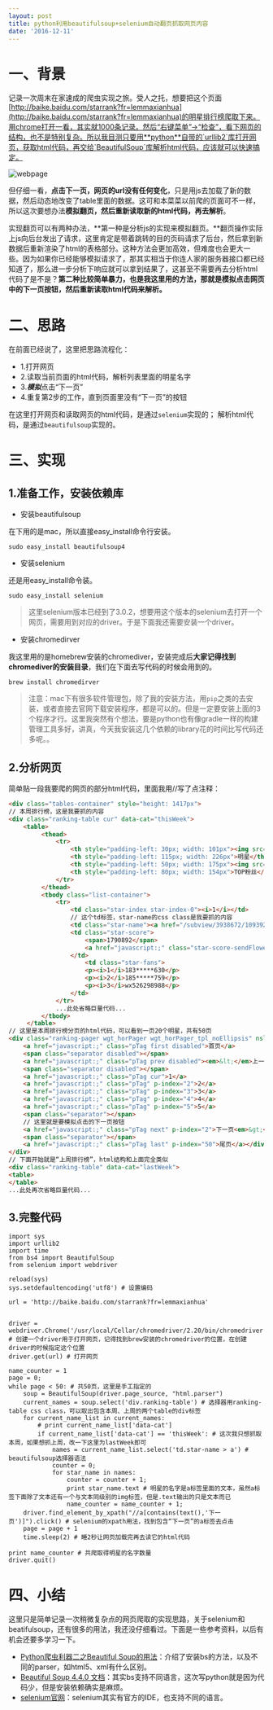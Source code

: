 ```yaml
---
layout: post
title: python利用beautifulsoup+selenium自动翻页抓取网页内容
date: '2016-12-11'
---
```


# 一、背景

记录一次周末在家速成的爬虫实现之旅。受人之托，想要把这个页面[http://baike.baidu.com/starrank?fr=lemmaxianhua](http://baike.baidu.com/starrank?fr=lemmaxianhua)的明星排行榜爬取下来。用chrome打开一看，其实就1000条记录。然后“右键菜单”->“检查”，看下网页的结构，也不是特别复杂。所以我目测只要用**python**自带的`urllib2`库打开网页，获取html代码，再交给`BeautifulSoup`库解析html代码，应该就可以快速搞定。

![webpage](http://ww3.sinaimg.cn/large/006y8lVagw1famy31l1mvj30go0gjwh6.jpg)

但仔细一看，**点击下一页，网页的url没有任何变化**，只是用js去加载了新的数据，然后动态地改变了table里面的数据。这可和本菜菜以前爬的页面可不一样，所以这次要想办法**模拟翻页，然后重新读取新的html代码，再去解析**。

实现翻页可以有两种办法，**第一种是分析js的实现来模拟翻页。**翻页操作实际上js向后台发出了请求，这里肯定是带着跳转的目的页码请求了后台，然后拿到新数据后重新渲染了html的表格部分。这种方法会更加高效，但难度也会更大一些。因为如果你已经能够模拟请求了，那其实相当于你连人家的服务器接口都已经知道了，那么进一步分析下响应就可以拿到结果了，这甚至不需要再去分析html代码了是不是？**第二种比较简单暴力，也是我这里用的方法，那就是模拟点击网页中的下一页按钮，然后重新读取html代码来解析。**

# 二、思路

在前面已经说了，这里把思路流程化：

- 1.打开网页
- 2.读取当前页面的html代码，解析列表里面的明星名字
- 3.***模拟***点击“下一页”
- 4.重复第2步的工作，直到页面里没有“下一页”的按钮

在这里打开网页和读取网页的html代码，是通过`selenium`实现的；
解析html代码，是通过`beautifulsoup`实现的。

# 三、实现

## 1.准备工作，安装依赖库

- 安装beautifulsoup

在下用的是mac，所以直接easy_install命令行安装。

```
sudo easy_install beautifulsoup4
```

- 安装selenium

还是用easy_install命令装。

```
sudo easy_install selenium
```

> 这里selenium版本已经到了3.0.2，想要用这个版本的selenium去打开一个网页，需要用到对应的driver。于是下面我还需要安装一个driver。

- 安装chromedirver

我这里用的是homebrew安装的chromediver，安装完成后**大家记得找到chromediver的安装目录**，我们在下面去写代码的时候会用到的。


```
brew install chromedirver
```


> 注意：mac下有很多软件管理包，除了我的安装方法，用`pip`之类的去安装，或者直接去官网下载安装程序，都是可以的。但是一定要安装上面的3个程序才行。这里我突然有个想法，要是python也有像gradle一样的构建管理工具多好，讲真，今天我安装这几个依赖的library花的时间比写代码还多呢。。

## 2.分析网页

简单贴一段我要爬的网页的部分html代码，里面我用//写了点注释：

```html
<div class="tables-container" style="height: 1417px">
// 本周排行榜，这是我要抓的内容
<div class="ranking-table cur" data-cat="thisWeek">
    <table>
         <thead>
             <tr>
                 <th style="padding-left: 30px; width: 101px"><img src="http://baike.bdimg.com/static/wiki-activity/starRanking/resource/img/trophy-blue_05c0f47.png">&nbsp;&nbsp;&nbsp;排名</th>
                 <th style="padding-left: 115px; width: 226px">明星</th>
                 <th style="padding-left: 50px; width: 175px"><img src="http://baike.bdimg.com/static/wiki-activity/starRanking/resource/img/flower-blue_31b8b3b.png">&nbsp;&nbsp;&nbsp;鲜花数</th>
                 <th style="padding-left: 80px; width: 154px">TOP粉丝</th>
             </tr>
         </thead>
         <tbody class="list-container">                           
             <tr>
                 <td class="star-index star-index-0"><i>1</i></td>
                 // 这个td标签，star-name的css class是我要抓的内容
                 <td class="star-name"><a href="/subview/3938672/10939278.htm" target="_blank"><img src="https://imgsa.baidu.com/baike/whcrop%3D100%2C100/sign=b5ae35ac11d8bc3ec65d5088edfb9b2f/8d5494eef01f3a29f4da55589125bc315c607c12.jpg">王俊凯</a></td>
                 <td class="star-score">
                     <span>1790892</span>
                     <a href="javascript:;" class="star-score-sendFlower" data-lemmaid="75850">送花<i></i></a>
                 </td>
                     <td class="star-fans">
                     <p><i>1</i>183*****630</p>
                     <p><i>2</i>185*****759</p>
                     <p><i>3</i>wx526298988</p>
                 </td>
             </tr>
             ...此处省略巨量代码...
         </tbody>
     </table>
// 这里是本周排行榜分页的html代码，可以看到一页20个明星，共有50页
<div class="ranking-pager wgt_horPager wgt_horPager_tpl_noEllipsis" nslog="area" nslog-type="20100105">
    <a href="javascript:;" class="pTag first disabled">首页</a>
    <span class="separator disabled"></span>
    <a href="javascript:;" class="pTag prev disabled"><em>&lt;</em>上一页</a>
    <span class="separator disabled"></span>
    <a href="javascript:;" class="pTag cur">1</a>
    <a href="javascript:;" class="pTag" p-index="2">2</a>
    <a href="javascript:;" class="pTag" p-index="3">3</a>
    <a href="javascript:;" class="pTag" p-index="4">4</a>
    <a href="javascript:;" class="pTag" p-index="5">5</a>
    <span class="separator"></span>
    // 这里就是要模拟点击的下一页按钮
    <a href="javascript:;" class="pTag next" p-index="2">下一页<em>&gt;</em></a>
    <span class="separator"></span>
    <a href="javascript:;" class="pTag last" p-index="50">尾页</a></div>
</div>
// 下面开始就是“上周排行榜”，html结构和上面完全类似
<div class="ranking-table" data-cat="lastWeek">
<table>
</table>
...此处再次省略巨量代码...
```

## 3.完整代码

```
import sys
import urllib2
import time
from bs4 import BeautifulSoup
from selenium import webdriver

reload(sys)
sys.setdefaultencoding('utf8') # 设置编码

url = 'http://baike.baidu.com/starrank?fr=lemmaxianhua'


driver = webdriver.Chrome('/usr/local/Cellar/chromedriver/2.20/bin/chromedriver') # 创建一个driver用于打开网页，记得找到brew安装的chromedriver的位置，在创建driver的时候指定这个位置
driver.get(url) # 打开网页

name_counter = 1
page = 0;
while page < 50: # 共50页，这里是手工指定的
	soup = BeautifulSoup(driver.page_source, "html.parser")
	current_names = soup.select('div.ranking-table') # 选择器用ranking-table css class，可以取出包含本周、上周的两个table的div标签
	for current_name_list in current_names:
		# print current_name_list['data-cat']
		if current_name_list['data-cat'] == 'thisWeek': # 这次我只想抓取本周，如果想抓上周，改一下这里为lastWeek即可
			names = current_name_list.select('td.star-name > a') # beautifulsoup选择器语法
			counter = 0;
			for star_name in names:
				counter = counter + 1;
				print star_name.text # 明星的名字是a标签里面的文本，虽然a标签下面除了文本还有一个与文本同级别的img标签，但是.text输出的只是文本而已
				name_counter = name_counter + 1;
	driver.find_element_by_xpath("//a[contains(text(),'下一页')]").click() # selenium的xpath用法，找到包含“下一页”的a标签去点击
	page = page + 1
	time.sleep(2) # 睡2秒让网页加载完再去读它的html代码

print name_counter # 共爬取得明星的名字数量
driver.quit()

```


# 四、小结

这里只是简单记录一次稍微复杂点的网页爬取的实现思路，关于selenium和beatifulsoup，还有很多的用法，我还没仔细看过。下面是一些参考资料，以后有机会还要多学习一下。

- [Python爬虫利器二之Beautiful Soup的用法](http://cuiqingcai.com/1319.html)：介绍了安装bs的方法，以及不同的parser，如html5、xml有什么区别。
- [Beautiful Soup 4.4.0 文档](http://beautifulsoup.readthedocs.io/zh_CN/latest/)：其实bs支持不同语言，这次写python就是因为代码少，但是安装依赖确实是麻烦。
- [selenium官网](http://www.seleniumhq.org/)：selenium其实有官方的IDE，也支持不同的语言。



